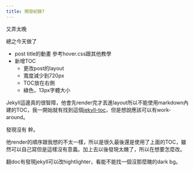 ```yaml
---
title: 開發紀錄7
---
```


又弄太晚

總之今天做了
- post title的動畫 參考hover.css跟其他教學
- 新增TOC
	- 更改post的layout
	- 寬度減少到720px
	- TOC放在右側
	- 綠色，13px字體大小

Jekyll這邊真的很智障，他會先render完才丟進layout所以不能使用markdown內建的TOC，我一開始就有找到這個[jekyll-toc](https://github.com/jossets/jekyll-toc)，但是想說應該可以有work-around。

發現沒有 幹。

他render的順序跟我想的不太一樣，所以是很久最後還是使用了上面的TOC，雖然可以自己寫但是這樣沒有意義。加上去以後發現太醜了，所以在想要怎麼改。

翻doc有發現jekyll可以改hightlighter，看能不能找一個沒那麼醜的dark bg。
